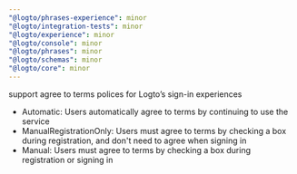 ```yaml
---
"@logto/phrases-experience": minor
"@logto/integration-tests": minor
"@logto/experience": minor
"@logto/console": minor
"@logto/phrases": minor
"@logto/schemas": minor
"@logto/core": minor
---
```


support agree to terms polices for Logto’s sign-in experiences

- Automatic: Users automatically agree to terms by continuing to use the service
- ManualRegistrationOnly: Users must agree to terms by checking a box during registration, and don't need to agree when signing in
- Manual: Users must agree to terms by checking a box during registration or signing in
